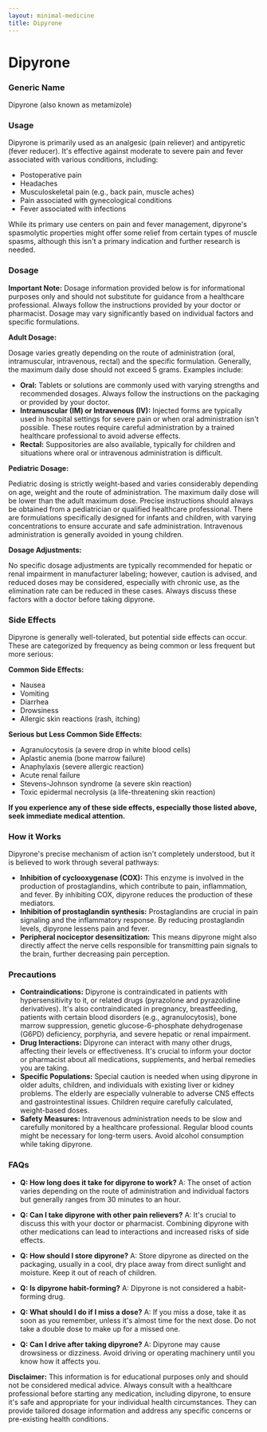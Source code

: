 ```yaml
---
layout: minimal-medicine
title: Dipyrone
---
```


# Dipyrone
### Generic Name
Dipyrone (also known as metamizole)

### Usage
Dipyrone is primarily used as an analgesic (pain reliever) and antipyretic (fever reducer).  It's effective against moderate to severe pain and fever associated with various conditions, including:

*   Postoperative pain
*   Headaches
*   Musculoskeletal pain (e.g., back pain, muscle aches)
*   Pain associated with gynecological conditions
*   Fever associated with infections

While its primary use centers on pain and fever management, dipyrone's spasmolytic properties might offer some relief from certain types of muscle spasms, although this isn't a primary indication and further research is needed.

### Dosage

**Important Note:**  Dosage information provided below is for informational purposes only and should not substitute for guidance from a healthcare professional.  Always follow the instructions provided by your doctor or pharmacist.  Dosage may vary significantly based on individual factors and specific formulations.

**Adult Dosage:**

Dosage varies greatly depending on the route of administration (oral, intramuscular, intravenous, rectal) and the specific formulation.  Generally, the maximum daily dose should not exceed 5 grams. Examples include:

* **Oral:** Tablets or solutions are commonly used with varying strengths and recommended dosages.  Always follow the instructions on the packaging or provided by your doctor.
* **Intramuscular (IM) or Intravenous (IV):** Injected forms are typically used in hospital settings for severe pain or when oral administration isn't possible.  These routes require careful administration by a trained healthcare professional to avoid adverse effects.
* **Rectal:** Suppositories are also available, typically for children and situations where oral or intravenous administration is difficult.

**Pediatric Dosage:**

Pediatric dosing is strictly weight-based and varies considerably depending on age, weight and the route of administration. The maximum daily dose will be lower than the adult maximum dose.  Precise instructions should always be obtained from a pediatrician or qualified healthcare professional.  There are formulations specifically designed for infants and children, with varying concentrations to ensure accurate and safe administration.  Intravenous administration is generally avoided in young children.

**Dosage Adjustments:**

No specific dosage adjustments are typically recommended for hepatic or renal impairment in manufacturer labeling; however, caution is advised, and reduced doses may be considered, especially with chronic use, as the elimination rate can be reduced in these cases. Always discuss these factors with a doctor before taking dipyrone.

### Side Effects

Dipyrone is generally well-tolerated, but potential side effects can occur. These are categorized by frequency as being common or less frequent but more serious:

**Common Side Effects:**

*   Nausea
*   Vomiting
*   Diarrhea
*   Drowsiness
*   Allergic skin reactions (rash, itching)

**Serious but Less Common Side Effects:**

*   Agranulocytosis (a severe drop in white blood cells)
*   Aplastic anemia (bone marrow failure)
*   Anaphylaxis (severe allergic reaction)
*   Acute renal failure
*   Stevens-Johnson syndrome (a severe skin reaction)
*   Toxic epidermal necrolysis (a life-threatening skin reaction)


**If you experience any of these side effects, especially those listed above, seek immediate medical attention.**


### How it Works

Dipyrone's precise mechanism of action isn't completely understood, but it is believed to work through several pathways:

* **Inhibition of cyclooxygenase (COX):**  This enzyme is involved in the production of prostaglandins, which contribute to pain, inflammation, and fever.  By inhibiting COX, dipyrone reduces the production of these mediators.
* **Inhibition of prostaglandin synthesis:**  Prostaglandins are crucial in pain signaling and the inflammatory response.  By reducing prostaglandin levels, dipyrone lessens pain and fever.
* **Peripheral nociceptor desensitization:** This means dipyrone might also directly affect the nerve cells responsible for transmitting pain signals to the brain, further decreasing pain perception.

### Precautions

*   **Contraindications:** Dipyrone is contraindicated in patients with hypersensitivity to it, or related drugs (pyrazolone and pyrazolidine derivatives). It's also contraindicated in pregnancy, breastfeeding, patients with certain blood disorders (e.g., agranulocytosis), bone marrow suppression, genetic glucose-6-phosphate dehydrogenase (G6PD) deficiency, porphyria, and severe hepatic or renal impairment.
*   **Drug Interactions:** Dipyrone can interact with many other drugs, affecting their levels or effectiveness.  It's crucial to inform your doctor or pharmacist about all medications, supplements, and herbal remedies you are taking.
*   **Specific Populations:**  Special caution is needed when using dipyrone in older adults, children, and individuals with existing liver or kidney problems.  The elderly are especially vulnerable to adverse CNS effects and gastrointestinal issues.  Children require carefully calculated, weight-based doses.
*   **Safety Measures:**  Intravenous administration needs to be slow and carefully monitored by a healthcare professional.  Regular blood counts might be necessary for long-term users.  Avoid alcohol consumption while taking dipyrone.


### FAQs

*   **Q: How long does it take for dipyrone to work?** A: The onset of action varies depending on the route of administration and individual factors but generally ranges from 30 minutes to an hour.

*   **Q: Can I take dipyrone with other pain relievers?** A:  It's crucial to discuss this with your doctor or pharmacist.  Combining dipyrone with other medications can lead to interactions and increased risks of side effects.

*   **Q: How should I store dipyrone?** A: Store dipyrone as directed on the packaging, usually in a cool, dry place away from direct sunlight and moisture.  Keep it out of reach of children.

*   **Q: Is dipyrone habit-forming?** A: Dipyrone is not considered a habit-forming drug.

*   **Q: What should I do if I miss a dose?** A: If you miss a dose, take it as soon as you remember, unless it's almost time for the next dose. Do not take a double dose to make up for a missed one.

*   **Q: Can I drive after taking dipyrone?** A:  Dipyrone may cause drowsiness or dizziness.  Avoid driving or operating machinery until you know how it affects you.


**Disclaimer:** This information is for educational purposes only and should not be considered medical advice. Always consult with a healthcare professional before starting any medication, including dipyrone, to ensure it's safe and appropriate for your individual health circumstances.  They can provide tailored dosage information and address any specific concerns or pre-existing health conditions.
